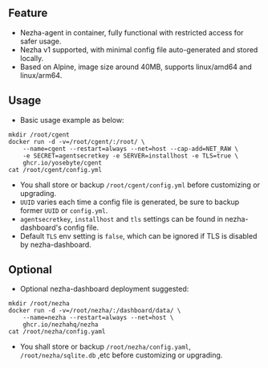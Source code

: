 ## Feature

- Nezha-agent in container, fully functional with restricted access for safer usage.
- Nezha v1 supported, with minimal config file auto-generated and stored locally.
- Based on Alpine, image size around 40MB, supports linux/amd64 and linux/arm64.

## Usage

- Basic usage example as below: 

```
mkdir /root/cgent
docker run -d -v=/root/cgent/:/root/ \
    --name=cgent --restart=always --net=host --cap-add=NET_RAW \
    -e SECRET=agentsecretkey -e SERVER=installhost -e TLS=true \
    ghcr.io/yosebyte/cgent
cat /root/cgent/config.yml
```

- You shall store or backup `/root/cgent/config.yml` before customizing or upgrading.
- `UUID` varies each time a config file is generated, be sure to backup former `UUID` or `config.yml`.
- `agentsecretkey`, `installhost` and `tls` settings can be found in nezha-dashboard's config file.
- Default `TLS` env setting is `false`, which can be ignored if TLS is disabled by nezha-dashboard.

## Optional
- Optional nezha-dashboard deployment suggested:

```
mkdir /root/nezha
docker run -d -v=/root/nezha/:/dashboard/data/ \
    --name=nezha --restart=always --net=host \
    ghcr.io/nezhahq/nezha
cat /root/nezha/config.yaml
```

- You shall store or backup `/root/nezha/config.yaml`, `/root/nezha/sqlite.db` ,etc before customizing or upgrading. 
